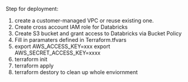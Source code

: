 Step for deployment:

1. create a customer-managed VPC or reuse existing one.
2. Create cross account IAM role for Databricks
3. Create S3 bucket and grant access to Databricks via Bucket Policy
4. Fill in paramaters defined in Terraform.tfvars
5. export AWS_ACCESS_KEY=xxx export AWS_SECRET_ACCESS_KEY=xxxx
6. terraform init
7. terraform apply
8. terraform destory to clean up whole enviornment
